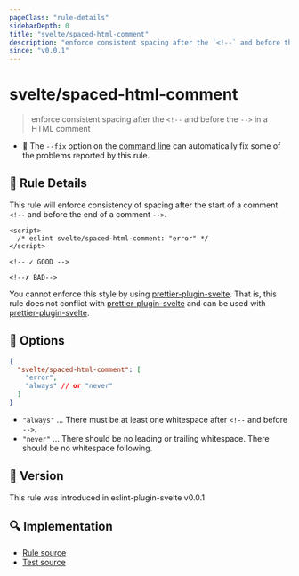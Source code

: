 ```yaml
---
pageClass: "rule-details"
sidebarDepth: 0
title: "svelte/spaced-html-comment"
description: "enforce consistent spacing after the `<!--` and before the `-->` in a HTML comment"
since: "v0.0.1"
---
```


# svelte/spaced-html-comment

> enforce consistent spacing after the `<!--` and before the `-->` in a HTML comment

- :wrench: The `--fix` option on the [command line](https://eslint.org/docs/user-guide/command-line-interface#fixing-problems) can automatically fix some of the problems reported by this rule.

## :book: Rule Details

This rule will enforce consistency of spacing after the start of a comment `<!--` and before the end of a comment `-->`.

<ESLintCodeBlock fix>

<!--eslint-skip-->

```svelte
<script>
  /* eslint svelte/spaced-html-comment: "error" */
</script>

<!-- ✓ GOOD -->

<!--✗ BAD-->
```

</ESLintCodeBlock>

You cannot enforce this style by using [prettier-plugin-svelte]. That is, this rule does not conflict with [prettier-plugin-svelte] and can be used with [prettier-plugin-svelte].

[prettier-plugin-svelte]: https://github.com/sveltejs/prettier-plugin-svelte

## :wrench: Options

```json
{
  "svelte/spaced-html-comment": [
    "error",
    "always" // or "never"
  ]
}
```

- `"always"` ... There must be at least one whitespace after `<!--` and before `-->`.
- `"never"` ... There should be no leading or trailing whitespace. There should be no whitespace following.

## :rocket: Version

This rule was introduced in eslint-plugin-svelte v0.0.1

## :mag: Implementation

- [Rule source](https://github.com/ota-meshi/eslint-plugin-svelte/blob/main/src/rules/spaced-html-comment.ts)
- [Test source](https://github.com/ota-meshi/eslint-plugin-svelte/blob/main/tests/src/rules/spaced-html-comment.ts)
